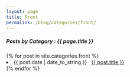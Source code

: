 ```yaml
---
layout: page
title: Front
permalink: /blog/categories/front/
---
```


<h5> Posts by Category : {{ page.title }} </h5>

<div class="card">
{% for post in site.categories.front %}
 <li class="category-posts"><span>{{ post.date | date_to_string }}</span> &nbsp; <a href="{{ post.url }}">{{ post.title }}</a></li>
{% endfor %}
</div>